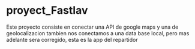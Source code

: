 # proyect_Fastlav
Este proyecto consiste en conectar una API de google maps y una de geolocalizacion
tambien nos conectamos a una data base local, pero mas adelante sera corregido,
esta es la app del repartidor
